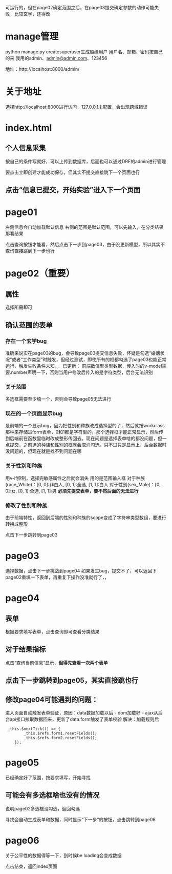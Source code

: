 可运行的，但在page02确定范围之后，在page03提交确定参数的动作可能失败，比较玄学，还得改

# manage管理
python manage.py createsuperuser生成超级用户
用户名、邮箱、密码按自己的来
我用的admin、admin@admin.com、123456

地址：http://localhost:8000/admin/

# 关于地址
选择http://localhost:8000进行访问，127.0.0.1未配置，会出现跨域错误

# index.html
## 个人信息采集
按自己的条件写就好，可以上传到数据库，后面也可以通过DRF的admin进行管理

要点击立即创建才能成功保存，但其实不提交直接跳下一个页面也行






## 点击“信息已提交，开始实验”进入下一个页面

# page01
左侧信息会自动加载默认信息
右侧的范围是默认范围，可以先输入，在分类结果那看结果

点击查询按钮才能看，然后点击下一步到page03，由于没更新模型，所以其实不查询直接跳到下一步也行

# page02（重要）
## 属性
选择所需即可
## 确认范围的表单
### 存在一个玄学bug
准确来说实在page03的bug，会导致page03提交信息失败，怀疑是勾选“婚姻状况”或者“工作类型”时触发，但经过测试，即使所有的框都勾选了page03也能正常运行，触发失败条件未知，，
已更新：
    前端数值型类型数据，传入时的v-model需要.number声明一下，否则当用户修改后传入的是字符类型，后台无法识别
### 关于范围
多选框需要至少填一个，否则会导致page05无法进行

### 现在的一个页面显示bug
是前端的一个显示bug，因为把性别和种族改成选择型的了，然后就按workclass那种来存储进form表单，0和1都是字符型的，那个选择框才能正常显示，然后传到后端前在函数里临时改成整形传回去。现在问题是选择表单啥的都没问题，但一点提交，之前选的种族和性别的框就会取消勾选。只不过只是显示上，后台数据时没问题的，但现在就是找不到问题在哪

### 关于性别和种族
用v-if控制，选择完敏感属性之后就会消失
用的是范围输入框
对于种族(race_White)：[0, 0]:非白人, [0, 1]:全选, [1, 1]:白人
对于性别(sex_Male)：[0, 0]:女, [0, 1]:全选, [1, 1]:男
**必须先提交表单，要不然后面的无法进行**
### 修改了性别和种族
由于前端特性，返回到后端的性别和种族的scope变成了字符串类型数组，要进行转换成整形


点击下一步跳转到page03

# page03
选择数据，点击下一步挑战到page04
如果发生bug，提交不了，可以返回下page02重填一下表单，再重复下操作没准就行了，，

# page04
## 表单
根据要求填写表单，点击查询即可查看分类结果
## 对于结果指标
点击“查询当前信息”显示，**但得先查看一次两个表单**
## 点击下一步跳转到page05，其实直接跳也行

## 修改page04可能遇到的问题：
进入页面自动触发表单验证，原因：data数据加载以后 - dom加载好 -  ajax从后台api接口拉取数据回来，更新了data.form触发了表单校验
解决：加载规则后
```
 _this.$nextTick(() => {
        _this.$refs.form1.resetFields();
        _this.$refs.form2.resetFields();
    });
```

# page05
已经确定好了范围，按要求填写，开始寻找
## 可能会有多选框啥也没有的情况
说明page02多选框没勾选，返回勾选

寻找会自动生成表单和数据，同时显示“下一步“的按钮，点击跳转到page06

# page06
关于公平性的数据得等一下，到时候be loading会变成数据

点击结束，返回index页面